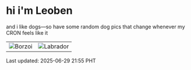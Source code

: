 # hi i'm Leoben

and i like dogs—so have some random dog pics that change whenever my CRON feels like it

|  |  |
|--------|----------|
| ![Borzoi](https://random-dog-vercel.vercel.app/api/random-borzoi?v=1751205343) | ![Labrador](https://random-dog-vercel.vercel.app/api/random-labrador?v=1751205343) |

Last updated: 2025-06-29 21:55 PHT
